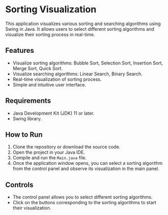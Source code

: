 # Sorting Visualization

This application visualizes various sorting and searching algorithms using Swing in Java. It allows users to select
different sorting algorithms and visualize their sorting process in real-time.

## Features

- Visualize sorting algorithms: Bubble Sort, Selection Sort, Insertion Sort, Merge Sort, Quick Sort.
- Visualize searching algorithms: Linear Search, Binary Search.
- Real-time visualization of sorting process.
- Simple and intuitive user interface.

## Requirements

- Java Development Kit (JDK) 11 or later.
- Swing library.

## How to Run

1. Clone the repository or download the source code.
2. Open the project in your Java IDE.
3. Compile and run the `Main.java` file.
4. Once the application window opens, you can select a sorting algorithm from the control panel and observe its
   visualization in the main panel.

## Controls

- The control panel allows you to select different sorting algorithms.
- Click on the buttons corresponding to the sorting algorithms to start their visualization.

